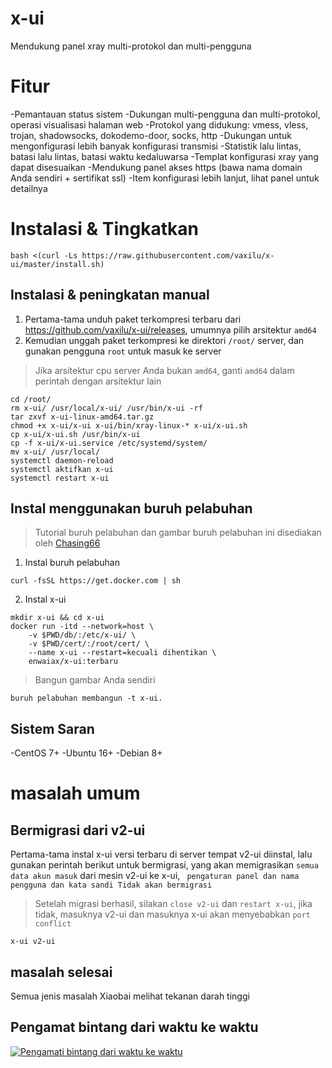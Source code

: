 # x-ui
Mendukung panel xray multi-protokol dan multi-pengguna

# Fitur
-Pemantauan status sistem
-Dukungan multi-pengguna dan multi-protokol, operasi visualisasi halaman web
-Protokol yang didukung: vmess, vless, trojan, shadowsocks, dokodemo-door, socks, http
-Dukungan untuk mengonfigurasi lebih banyak konfigurasi transmisi
-Statistik lalu lintas, batasi lalu lintas, batasi waktu kedaluwarsa
-Templat konfigurasi xray yang dapat disesuaikan
-Mendukung panel akses https (bawa nama domain Anda sendiri + sertifikat ssl)
-Item konfigurasi lebih lanjut, lihat panel untuk detailnya

# Instalasi & Tingkatkan
```
bash <(curl -Ls https://raw.githubusercontent.com/vaxilu/x-ui/master/install.sh)
```

## Instalasi & peningkatan manual
1. Pertama-tama unduh paket terkompresi terbaru dari https://github.com/vaxilu/x-ui/releases, umumnya pilih arsitektur `amd64`
2. Kemudian unggah paket terkompresi ke direktori `/root/` server, dan gunakan pengguna `root` untuk masuk ke server

> Jika arsitektur cpu server Anda bukan `amd64`, ganti `amd64` dalam perintah dengan arsitektur lain
```
cd /root/
rm x-ui/ /usr/local/x-ui/ /usr/bin/x-ui -rf
tar zxvf x-ui-linux-amd64.tar.gz
chmod +x x-ui/x-ui x-ui/bin/xray-linux-* x-ui/x-ui.sh
cp x-ui/x-ui.sh /usr/bin/x-ui
cp -f x-ui/x-ui.service /etc/systemd/system/
mv x-ui/ /usr/local/
systemctl daemon-reload
systemctl aktifkan x-ui
systemctl restart x-ui
```

## Instal menggunakan buruh pelabuhan

> Tutorial buruh pelabuhan dan gambar buruh pelabuhan ini disediakan oleh [Chasing66](https://github.com/Chasing66)
1. Instal buruh pelabuhan
``` kulit
curl -fsSL https://get.docker.com | sh
```
2. Instal x-ui
``` kulit
mkdir x-ui && cd x-ui
docker run -itd --network=host \
    -v $PWD/db/:/etc/x-ui/ \
    -v $PWD/cert/:/root/cert/ \
    --name x-ui --restart=kecuali dihentikan \
    enwaiax/x-ui:terbaru
```
>Bangun gambar Anda sendiri
``` kulit
buruh pelabuhan membangun -t x-ui.
```
## Sistem Saran
-CentOS 7+
-Ubuntu 16+
-Debian 8+

# masalah umum

## Bermigrasi dari v2-ui
Pertama-tama instal x-ui versi terbaru di server tempat v2-ui diinstal, lalu gunakan perintah berikut untuk bermigrasi, yang akan memigrasikan `semua data akun masuk` dari mesin v2-ui ke x-ui, ` pengaturan panel dan nama pengguna dan kata sandi Tidak akan bermigrasi`
> Setelah migrasi berhasil, silakan `close v2-ui` dan `restart x-ui`, jika tidak, masuknya v2-ui dan masuknya x-ui akan menyebabkan `port conflict`
```
x-ui v2-ui
```
## masalah selesai
Semua jenis masalah Xiaobai melihat tekanan darah tinggi

## Pengamat bintang dari waktu ke waktu

[![Pengamati bintang dari waktu ke waktu](https://starchart.cc/vaxilu/x-ui.svg)](https://starchart.cc/vaxilu/x-ui)